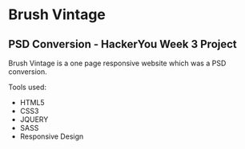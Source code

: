 # Brush Vintage

## PSD Conversion - HackerYou Week 3 Project

Brush Vintage is a one page responsive website which was
a PSD conversion. 

Tools used:

- HTML5
- CSS3
- JQUERY
- SASS
- Responsive Design